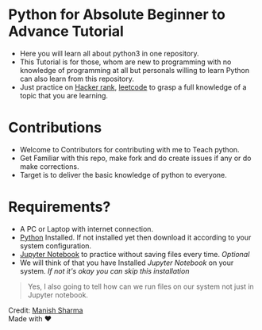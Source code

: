 # Python for Absolute Beginner to Advance Tutorial
- Here you will learn all about python3 in one repository.
- This Tutorial is for those, whom are new to programming with no knowledge of programming at all but personals willing to learn Python can also learn from this repository.
- Just practice on [Hacker rank](https://www.hackerrank.com), [leetcode](https://leetcode.com) to grasp a full knowledge of a topic that you are learning.

# Contributions
- Welcome to Contributors for contributing with me to Teach python.
- Get Familiar with this repo, make fork and do create issues if any or do make corrections.
- Target is to deliver the basic knowledge of python to everyone.

# Requirements?
- A PC or Laptop with internet connection.
- [Python](https://www.python.org/downloads/) Installed. If not installed yet then download it according to your system configuration.
- [Jupyter Notebook](https://jupyter.org/install) to practice without saving files every time. _Optional_
- We will think of that you have Installed *Jupyter Notebook* on your system. _If not it's okay you can skip this installation_
> Yes, I also going to tell how can we run files on our system not just in Jupyter notebook.


Credit: [Manish Sharma](https://twitter.com/ManishBadgotra)
<br/>
Made with :heart:
